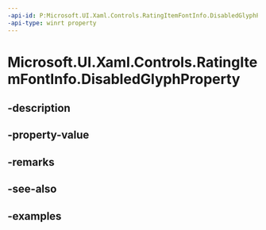 ```yaml
---
-api-id: P:Microsoft.UI.Xaml.Controls.RatingItemFontInfo.DisabledGlyphProperty
-api-type: winrt property
---
```


<!-- Property syntax.
public DependencyProperty DisabledGlyphProperty { get; }
-->

# Microsoft.UI.Xaml.Controls.RatingItemFontInfo.DisabledGlyphProperty

## -description

## -property-value

## -remarks

## -see-also

## -examples

